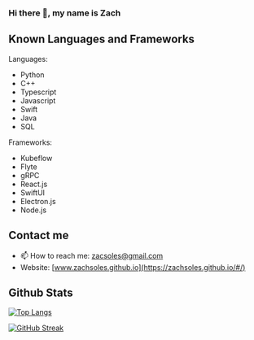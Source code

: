 ### Hi there 👋, my name is Zach

## Known Languages and Frameworks

Languages:
  - Python
  - C++ 
  - Typescript 
  - Javascript 
  - Swift 
  - Java 
  - SQL

Frameworks:
  - Kubeflow
  - Flyte
  - gRPC
  - React.js
  - SwiftUI
  - Electron.js
  - Node.js

## Contact me
- 📫 How to reach me: zacsoles@gmail.com 
- Website: [www.zachsoles.github.io](https://zachsoles.github.io/#/)


## Github Stats
[![Top Langs](https://github-readme-stats.vercel.app/api/top-langs/?username=ZachSoles)](https://github.com/anuraghazra/github-readme-stats)

[![GitHub Streak](http://github-readme-streak-stats.herokuapp.com?user=ZachSoles)](https://git.io/streak-stats)


